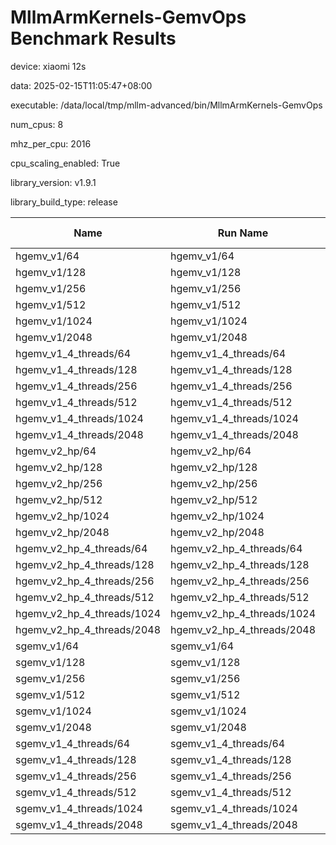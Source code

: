 # MllmArmKernels-GemvOps Benchmark Results

device: xiaomi 12s

data: 2025-02-15T11:05:47+08:00

executable: /data/local/tmp/mllm-advanced/bin/MllmArmKernels-GemvOps

num_cpus: 8

mhz_per_cpu: 2016

cpu_scaling_enabled: True

library_version: v1.9.1

library_build_type: release

| Name | Run Name | Run Type | Iterations | Real Time | CPU Time | Time Unit |
| --- | --- | --- | --- | --- | --- | --- |
| hgemv_v1/64 | hgemv_v1/64 | iteration | 2787511 | 251.70349103428816 | 251.04370350466775 | ns |
| hgemv_v1/128 | hgemv_v1/128 | iteration | 278597 | 2557.013729510003 | 2551.698245135445 | ns |
| hgemv_v1/256 | hgemv_v1/256 | iteration | 73844 | 9452.182696067648 | 9430.790314717517 | ns |
| hgemv_v1/512 | hgemv_v1/512 | iteration | 24789 | 29552.138770926973 | 29487.952882326837 | ns |
| hgemv_v1/1024 | hgemv_v1/1024 | iteration | 7957 | 89032.35088713374 | 88837.24104562019 | ns |
| hgemv_v1/2048 | hgemv_v1/2048 | iteration | 1611 | 434725.29298707977 | 433822.3600248297 | ns |
| hgemv_v1_4_threads/64 | hgemv_v1_4_threads/64 | iteration | 94082 | 7214.4811122632345 | 7194.5727344231655 | ns |
| hgemv_v1_4_threads/128 | hgemv_v1_4_threads/128 | iteration | 56031 | 12333.759240283121 | 12299.505541575192 | ns |
| hgemv_v1_4_threads/256 | hgemv_v1_4_threads/256 | iteration | 34651 | 20560.973161556652 | 20505.46746125652 | ns |
| hgemv_v1_4_threads/512 | hgemv_v1_4_threads/512 | iteration | 17941 | 35799.73942337213 | 35703.637924307484 | ns |
| hgemv_v1_4_threads/1024 | hgemv_v1_4_threads/1024 | iteration | 8067 | 87325.16214324135 | 87095.08404611377 | ns |
| hgemv_v1_4_threads/2048 | hgemv_v1_4_threads/2048 | iteration | 2283 | 306882.2317120737 | 306025.1992991677 | ns |
| hgemv_v2_hp/64 | hgemv_v2_hp/64 | iteration | 1580062 | 434.77101278134245 | 433.6419634166252 | ns |
| hgemv_v2_hp/128 | hgemv_v2_hp/128 | iteration | 266951 | 2634.9635176489564 | 2629.374169791461 | ns |
| hgemv_v2_hp/256 | hgemv_v2_hp/256 | iteration | 68710 | 10184.552074235035 | 10162.275593072329 | ns |
| hgemv_v2_hp/512 | hgemv_v2_hp/512 | iteration | 19710 | 35734.97483435449 | 35659.82831050236 | ns |
| hgemv_v2_hp/1024 | hgemv_v2_hp/1024 | iteration | 6202 | 122963.9043892223 | 122708.4072879714 | ns |
| hgemv_v2_hp/2048 | hgemv_v2_hp/2048 | iteration | 1327 | 526088.0587746395 | 525027.7498116033 | ns |
| hgemv_v2_hp_4_threads/64 | hgemv_v2_hp_4_threads/64 | iteration | 111378 | 5946.83055902166 | 5929.900132880847 | ns |
| hgemv_v2_hp_4_threads/128 | hgemv_v2_hp_4_threads/128 | iteration | 113131 | 6190.1279400820795 | 6171.235788599045 | ns |
| hgemv_v2_hp_4_threads/256 | hgemv_v2_hp_4_threads/256 | iteration | 68201 | 9821.78520858732 | 9790.166727760612 | ns |
| hgemv_v2_hp_4_threads/512 | hgemv_v2_hp_4_threads/512 | iteration | 30488 | 22900.587936870757 | 22831.072946733148 | ns |
| hgemv_v2_hp_4_threads/1024 | hgemv_v2_hp_4_threads/1024 | iteration | 7567 | 91902.5180401908 | 91657.84313466385 | ns |
| hgemv_v2_hp_4_threads/2048 | hgemv_v2_hp_4_threads/2048 | iteration | 1816 | 385930.18666988786 | 384913.70099118917 | ns |
| sgemv_v1/64 | sgemv_v1/64 | iteration | 585108 | 1135.7864872797802 | 1133.1192514886168 | ns |
| sgemv_v1/128 | sgemv_v1/128 | iteration | 153582 | 4598.6980179375105 | 4589.26598820174 | ns |
| sgemv_v1/256 | sgemv_v1/256 | iteration | 49506 | 14157.846179997994 | 14131.13535733041 | ns |
| sgemv_v1/512 | sgemv_v1/512 | iteration | 14976 | 46426.4003059927 | 46332.698651175204 | ns |
| sgemv_v1/1024 | sgemv_v1/1024 | iteration | 3191 | 220204.95456340746 | 219753.54152303285 | ns |
| sgemv_v1/2048 | sgemv_v1/2048 | iteration | 952 | 732341.725832906 | 730748.4737394968 | ns |
| sgemv_v1_4_threads/64 | sgemv_v1_4_threads/64 | iteration | 88812 | 7257.747286317538 | 7236.8247308922 | ns |
| sgemv_v1_4_threads/128 | sgemv_v1_4_threads/128 | iteration | 62511 | 11159.182639999772 | 11125.945177648739 | ns |
| sgemv_v1_4_threads/256 | sgemv_v1_4_threads/256 | iteration | 33855 | 20644.351824167075 | 20591.78419731211 | ns |
| sgemv_v1_4_threads/512 | sgemv_v1_4_threads/512 | iteration | 15532 | 44640.72154404883 | 44525.35462271453 | ns |
| sgemv_v1_4_threads/1024 | sgemv_v1_4_threads/1024 | iteration | 4478 | 154244.94283226397 | 153771.99642697687 | ns |
| sgemv_v1_4_threads/2048 | sgemv_v1_4_threads/2048 | iteration | 1979 | 426213.7074402791 | 403178.1844365823 | ns |
